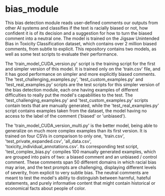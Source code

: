 # bias_module
This bias detection module reads user-defined comments our outputs from other AI systems and classifies if the text is racially biased or not, how confident it is of its decision and a suggestion for how to turn the biased comment into a neutral one. The model is trained on the Jigsaw Unintended Bias in Toxicity Classification dataset, which contains over 2 million biased comments, from subtle to explicit. This repository contains two models, as well as some test scripts to evaluate their performance.

The 'train_model_CUDA_version.py' script is the training script for the first and simpler version of this model. It is trained only on the 'train.csv' file, and it has good performance on simpler and more explicitly biased comments. The 'test_challenging_examples.py', 'test_custom_examples.py' and 'test_real_examples.py' scripts are the test scripts for this simpler version of the bias detection module, each one having examples of different difficulties to really put the model's capabilities to the test. The 'test_challenging_examples.py' and 'test_custom_examples.py' scripts contain texts that are manually generated, while the 'test_real_examples.py' script contains examples taken from the dataset, the model having no access to the label of the comment ('biased' or 'unbiased').

The 'train_model_CUDA_version_multi.py' is the better model, being able to generalize on much more complex examples than its first version. It is trained on four CSVs in comparison to only one, 'train.csv', 'test_private_expanded.csv', 'all_data.csv', 'toxicity_individual_annotations.csv'. Its corresponding test script, 'test_complex_bias.py' compiles 100 manually generated examples, which are grouped into pairs of two: a biased comment and an unbiased / control comment. These comments span 50 different domains in which racial bias may arise, and the text prompts are challenging, displaying different levels of severity, from explicit to very subtle bias. The neutral comments are meant to test the model's ability to distinguish between harmful, hateful statements, and purely informative content that might contain historical or economical facts about people of color. 


